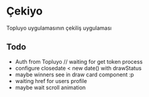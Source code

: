 # Çekiyo
Topluyo uygulamasının çekiliş uygulaması

## Todo
- Auth from Topluyo // waiting for get token process
- configure closedate < new date() with drawStatus
- maybe winners see in draw card component :p
- waiting href for users profile
- maybe wait scroll animation 